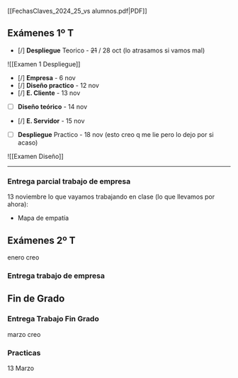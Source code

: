 [[FechasClaves_2024_25_vs alumnos.pdf|PDF]]

## Exámenes 1º T

- [/] **Despliegue** Teorico - ~~21~~ / 28 oct (lo atrasamos si vamos mal)

![[Examen 1 Despliegue]]

- [/] **Empresa** - 6 nov
- [/] **Diseño practico** - 12 nov
- [/] **E. Cliente** - 13 nov
- [ ] **Diseño teórico** - 14 nov
- [/] **E. Servidor** - 15 nov

- [ ] **Despliegue** Practico - 18 nov (esto creo q me lie pero lo dejo por si acaso)

![[Examen Diseño]]

---

### Entrega parcial trabajo de empresa
13 noviembre
lo que vayamos trabajando en clase (lo que llevamos por ahora):
- Mapa de empatía


## Exámenes 2º T
enero creo

### Entrega trabajo de empresa


## Fin de Grado
### Entrega Trabajo Fin Grado
marzo creo

### Practicas
13 Marzo
